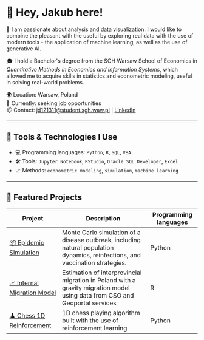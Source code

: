 # 👋 Hey, Jakub here!

🎯 I am passionate about analysis and data visualization. I would like to combine the pleasant with the useful by exploring real data with the use of modern tools - the application of machine learning, as well as the use of generative AI.

🎓 I hold a Bachelor's degree from the SGH Warsaw School of Economics in *Quantitative Methods in Economics and Information Systems*, which allowed me to acquire skills in statistics and econometric modeling, useful in solving real-world problems.

🌍 Location: Warsaw, Poland  
💼 Currently: seeking job opportunities  
📫 Contact: jd121311@student.sgh.waw.pl | [LinkedIn](https://www.linkedin.com/in/jakub-danelski-8519aa250/)  

---

## 🔧 Tools & Technologies I Use

- 💻 Programming languages: `Python`, `R`, `SQL`, `VBA`
- 🛠️ Tools: `Jupyter Notebook`, `RStudio`, `Oracle SQL Developer`, `Excel`
- 📈 Methods: `econometric modeling`, `simulation`, `machine learning`

---

## 🚀 Featured Projects

| Project | Description | Programming languages |
|--------|-------------|-----------|
| [📦 Epidemic Simulation](https://github.com/JakDan03/Monte-Carlo-epidemic) | Monte Carlo simulation of a disease outbreak, including natural population dynamics, reinfections, and vaccination strategies. | Python |
| [📈 Internal Migration Model](https://github.com/JakDan03/interial-migration-model) | Estimation of interprovincial migration in Poland with a gravity migration model using data from CSO and Geoportal services | R |
| [♟️ Chess 1D Reinforcement](https://github.com/JakDan03/Chess1D-reinforcement) | 1D chess playing algorithm built with the use of reinforcement learning | Python |
